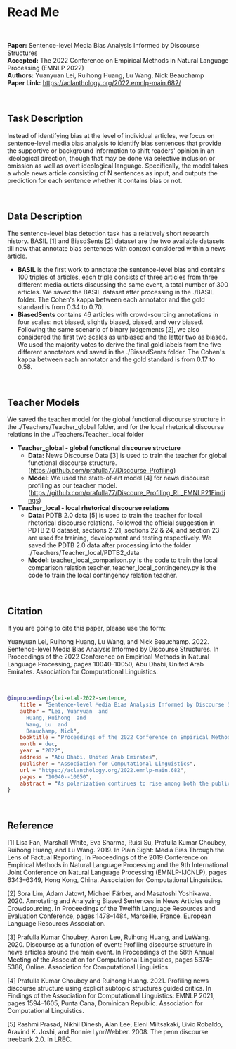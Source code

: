 # Read Me

<br/>

**Paper:** Sentence-level Media Bias Analysis Informed by Discourse Structures<br/>
**Accepted:** The 2022 Conference on Empirical Methods in Natural Language Processing (EMNLP 2022)<br/>
**Authors:** Yuanyuan Lei, Ruihong Huang, Lu Wang, Nick Beauchamp<br/>
**Paper Link:** https://aclanthology.org/2022.emnlp-main.682/

<br/>

## Task Description
Instead of identifying bias at the level of individual articles, we focus on sentence-level media bias analysis to identify bias sentences that provide the supportive or background information to shift readers' opinion in an ideological direction, though that may be done via selective inclusion or omission as well as overt ideological language. Specifically, the model takes a whole news article consisting of N sentences as input, and outputs the prediction for each sentence whether it contains bias or not.

<br/>

## Data Description
The sentence-level bias detection task has a relatively short research history. BASIL [1] and BiasdSents [2] dataset are the two available datasets till now that annotate bias sentences with context considered within a news article.
* **BASIL** is the first work to annotate the sentence-level bias and contains 100 triples of articles, each triple consists of three articles from three different media outlets discussing the same event, a total number of 300 articles. We saved the BASIL dataset after processing in the ./BASIL folder. The Cohen's kappa between each annotator and the gold standard is from 0.34 to 0.70.
* **BiasedSents** contains 46 articles with crowd-sourcing annotations in four scales: not biased, slightly biased, biased, and very biased. Following the same scenario of binary judgements [2], we also considered the first two scales as unbiased and the latter two as biased. We used the majority votes to derive the final gold labels from the five different annotators and saved in the ./BiasedSents folder. The Cohen's kappa between each annotator and the gold standard is from 0.17 to 0.58.

<br/>

## Teacher Models
We saved the teacher model for the global functional discourse structure in the ./Teachers/Teacher_global folder, and for the local rhetorical discourse relations in the ./Teachers/Teacher_local folder
* **Teacher_global - global functional discourse structure**
  * **Data:** News Discourse Data [3] is used to train the teacher for global functional discourse structure. (https://github.com/prafulla77/Discourse_Profiling)
  * **Model:** We used the state-of-art model [4] for news discourse profiling as our teacher model. (https://github.com/prafulla77/Discoure_Profiling_RL_EMNLP21Findings)
* **Teacher_local - local rhetorical discourse relations**
  * **Data:** PDTB 2.0 data [5] is used to train the teacher for local rhetorical discourse relations. Followed the official suggestion in PDTB 2.0 dataset, sections 2-21, sections 22 & 24, and section 23 are used for training, development and testing respectively. We saved the PDTB 2.0 data after processing into the folder ./Teachers/Teacher_local/PDTB2_data
  * **Model:** teacher_local_comparison.py is the code to train the local comparison relation teacher, teacher_local_contingency.py is the code to train the local contingency relation teacher. 

<br/>

## Citation
If you are going to cite this paper, please use the form:

Yuanyuan Lei, Ruihong Huang, Lu Wang, and Nick Beauchamp. 2022. Sentence-level Media Bias Analysis Informed by Discourse Structures. In Proceedings of the 2022 Conference on Empirical Methods in Natural Language Processing, pages 10040–10050, Abu Dhabi, United Arab Emirates. Association for Computational Linguistics.

<br/>

```bibtex
@inproceedings{lei-etal-2022-sentence,
    title = "Sentence-level Media Bias Analysis Informed by Discourse Structures",
    author = "Lei, Yuanyuan  and
      Huang, Ruihong  and
      Wang, Lu  and
      Beauchamp, Nick",
    booktitle = "Proceedings of the 2022 Conference on Empirical Methods in Natural Language Processing",
    month = dec,
    year = "2022",
    address = "Abu Dhabi, United Arab Emirates",
    publisher = "Association for Computational Linguistics",
    url = "https://aclanthology.org/2022.emnlp-main.682",
    pages = "10040--10050",
    abstract = "As polarization continues to rise among both the public and the news media, increasing attention has been devoted to detecting media bias. Most recent work in the NLP community, however, identify bias at the level of individual articles. However, each article itself comprises multiple sentences, which vary in their ideological bias. In this paper, we aim to identify sentences within an article that can illuminate and explain the overall bias of the entire article. We show that understanding the discourse role of a sentence in telling a news story, as well as its relation with nearby sentences, can reveal the ideological leanings of an author even when the sentence itself appears merely neutral. In particular, we consider using a functional news discourse structure and PDTB discourse relations to inform bias sentence identification, and distill the auxiliary knowledge from the two types of discourse structure into our bias sentence identification system. Experimental results on benchmark datasets show that incorporating both the global functional discourse structure and local rhetorical discourse relations can effectively increase the recall of bias sentence identification by 8.27{\%} - 8.62{\%}, as well as increase the precision by 2.82{\%} - 3.48{\%}.",
}
```

<br/>

## Reference
[1] Lisa Fan, Marshall White, Eva Sharma, Ruisi Su, Prafulla Kumar Choubey, Ruihong Huang, and Lu Wang. 2019. In Plain Sight: Media Bias Through the Lens of Factual Reporting. In Proceedings of the 2019 Conference on Empirical Methods in Natural Language Processing and the 9th International Joint Conference on Natural Language Processing (EMNLP-IJCNLP), pages 6343–6349, Hong Kong, China. Association for Computational Linguistics.

[2] Sora Lim, Adam Jatowt, Michael Färber, and Masatoshi Yoshikawa. 2020. Annotating and Analyzing Biased Sentences in News Articles using Crowdsourcing. In Proceedings of the Twelfth Language Resources and Evaluation Conference, pages 1478–1484, Marseille, France. European Language Resources Association.

[3] Prafulla Kumar Choubey, Aaron Lee, Ruihong Huang, and LuWang. 2020. Discourse as a function of event: Profiling discourse structure in news articles around the main event. In Proceedings of the 58th Annual Meeting of the Association for Computational Linguistics, pages 5374–5386, Online. Association for Computational Linguistics

[4] Prafulla Kumar Choubey and Ruihong Huang. 2021. Profiling news discourse structure using explicit subtopic structures guided critics. In Findings of the Association for Computational Linguistics: EMNLP 2021, pages 1594–1605, Punta Cana, Dominican Republic. Association for Computational Linguistics.

[5] Rashmi Prasad, Nikhil Dinesh, Alan Lee, Eleni Miltsakaki, Livio Robaldo, Aravind K. Joshi, and Bonnie LynnWebber. 2008. The penn discourse treebank 2.0. In LREC.

